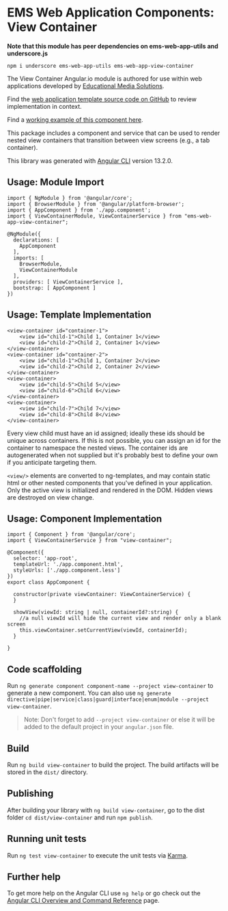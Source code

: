 # EMS Web Application Components: View Container

**Note that this module has peer dependencies on ems-web-app-utils and underscore.js**

	npm i underscore ems-web-app-utils ems-web-app-view-container

The View Container Angular.io module is authored for use within web applications developed by [Educational Media Solutions](https://educationalmediasolutions.com).

Find the [web application template source code on GitHub](https://github.com/spencech/ems-web-app-template) to review implementation in context.

Find a [working example of this component here](https://ems-web-app.educationalmediasolutions.com).

This package includes a component and service that can be used to render nested view containers that transition between view screens (e.g., a tab container).

This library was generated with [Angular CLI](https://github.com/angular/angular-cli) version 13.2.0.

## Usage: Module Import

	import { NgModule } from '@angular/core';
	import { BrowserModule } from '@angular/platform-browser';
	import { AppComponent } from './app.component';
	import { ViewContainerModule, ViewContainerService } from "ems-web-app-view-container";

	@NgModule({
	  declarations: [
	    AppComponent 
	  ],
	  imports: [
	    BrowserModule,
	    ViewContainerModule
	  ],
	  providers: [ ViewContainerService ],
	  bootstrap: [ AppComponent ]
	})

## Usage: Template Implementation

	<view-container id="container-1">
		<view id="child-1">Child 1, Container 1</view>
		<view id="child-2">Child 2, Container 1</view>
	</view-container>
	<view-container id="container-2">
		<view id="child-1">Child 1, Container 2</view>
		<view id="child-2">Child 2, Container 2</view>
	</view-container>
	<view-container>
		<view id="child-5">Child 5</view>
		<view id="child-6">Child 6</view>
	</view-container>
	<view-container>
		<view id="child-7">Child 7</view>
		<view id="child-8">Child 8</view>
	</view-container>

Every view child must have an id assigned; ideally these ids should be unique across containers. If this is not possible, you can assign an id for the container to namespace the nested views. The container ids are autogenerated when not supplied but it's probably best to define your own if you anticipate targeting them.

`<view/>` elements are converted to ng-templates, and may contain static html or other nested components that you've defined in your application. Only the active view is initialized and rendered in the DOM. Hidden views are destroyed on view change.


## Usage: Component Implementation

	import { Component } from '@angular/core';
	import { ViewContainerService } from "view-container";

	@Component({
	  selector: 'app-root',
	  templateUrl: './app.component.html',
	  styleUrls: ['./app.component.less']
	})
	export class AppComponent {

	  constructor(private viewContainer: ViewContainerService) {
	  }

	  showView(viewId: string | null, containerId?:string) {
	  	//a null viewId will hide the current view and render only a blank screen
	    this.viewContainer.setCurrentView(viewId, containerId);
	  }
	 
	}


## Code scaffolding

Run `ng generate component component-name --project view-container` to generate a new component. You can also use `ng generate directive|pipe|service|class|guard|interface|enum|module --project view-container`.
> Note: Don't forget to add `--project view-container` or else it will be added to the default project in your `angular.json` file. 

## Build

Run `ng build view-container` to build the project. The build artifacts will be stored in the `dist/` directory.

## Publishing

After building your library with `ng build view-container`, go to the dist folder `cd dist/view-container` and run `npm publish`.

## Running unit tests

Run `ng test view-container` to execute the unit tests via [Karma](https://karma-runner.github.io).

## Further help

To get more help on the Angular CLI use `ng help` or go check out the [Angular CLI Overview and Command Reference](https://angular.io/cli) page.

